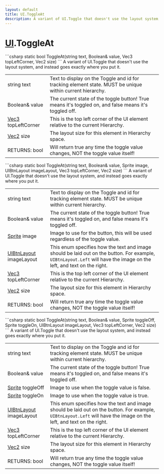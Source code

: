 ```yaml
---
layout: default
title: UI.ToggleAt
description: A variant of UI.Toggle that doesn't use the layout system, and instead goes exactly where you put it.
---
```

# [UI]({{site.url}}/Pages/StereoKit/UI.html).ToggleAt

<div class='signature' markdown='1'>
```csharp
static bool ToggleAt(string text, Boolean& value, Vec3 topLeftCorner, Vec2 size)
```
A variant of UI.Toggle that doesn't use the layout system,
and instead goes exactly where you put it.
</div>

|  |  |
|--|--|
|string text|Text to display on the Toggle and id for             tracking element state. MUST be unique within current hierarchy.|
|Boolean& value|The current state of the toggle button! True              means it's toggled on, and false means it's toggled off.|
|[Vec3]({{site.url}}/Pages/StereoKit/Vec3.html) topLeftCorner|This is the top left corner of the UI             element relative to the current Hierarchy.|
|[Vec2]({{site.url}}/Pages/StereoKit/Vec2.html) size|The layout size for this element in Hierarchy             space.|
|RETURNS: bool|Will return true any time the toggle value changes, NOT the toggle value itself!|

<div class='signature' markdown='1'>
```csharp
static bool ToggleAt(string text, Boolean& value, Sprite image, UIBtnLayout imageLayout, Vec3 topLeftCorner, Vec2 size)
```
A variant of UI.Toggle that doesn't use the layout system,
and instead goes exactly where you put it.
</div>

|  |  |
|--|--|
|string text|Text to display on the Toggle and id for             tracking element state. MUST be unique within current hierarchy.|
|Boolean& value|The current state of the toggle button! True              means it's toggled on, and false means it's toggled off.|
|[Sprite]({{site.url}}/Pages/StereoKit/Sprite.html) image|Image to use for the button, this will be used             regardless of the toggle value.|
|[UIBtnLayout]({{site.url}}/Pages/StereoKit/UIBtnLayout.html) imageLayout|This enum specifies how the text and             image should be laid out on the button. For example, `UIBtnLayout.Left`             will have the image on the left, and text on the right.|
|[Vec3]({{site.url}}/Pages/StereoKit/Vec3.html) topLeftCorner|This is the top left corner of the UI             element relative to the current Hierarchy.|
|[Vec2]({{site.url}}/Pages/StereoKit/Vec2.html) size|The layout size for this element in Hierarchy             space.|
|RETURNS: bool|Will return true any time the toggle value changes, NOT the toggle value itself!|

<div class='signature' markdown='1'>
```csharp
static bool ToggleAt(string text, Boolean& value, Sprite toggleOff, Sprite toggleOn, UIBtnLayout imageLayout, Vec3 topLeftCorner, Vec2 size)
```
A variant of UI.Toggle that doesn't use the layout system,
and instead goes exactly where you put it.
</div>

|  |  |
|--|--|
|string text|Text to display on the Toggle and id for             tracking element state. MUST be unique within current hierarchy.|
|Boolean& value|The current state of the toggle button! True              means it's toggled on, and false means it's toggled off.|
|[Sprite]({{site.url}}/Pages/StereoKit/Sprite.html) toggleOff|Image to use when the toggle value is             false.|
|[Sprite]({{site.url}}/Pages/StereoKit/Sprite.html) toggleOn|Image to use when the toggle value is             true.|
|[UIBtnLayout]({{site.url}}/Pages/StereoKit/UIBtnLayout.html) imageLayout|This enum specifies how the text and             image should be laid out on the button. For example, `UIBtnLayout.Left`             will have the image on the left, and text on the right.|
|[Vec3]({{site.url}}/Pages/StereoKit/Vec3.html) topLeftCorner|This is the top left corner of the UI             element relative to the current Hierarchy.|
|[Vec2]({{site.url}}/Pages/StereoKit/Vec2.html) size|The layout size for this element in Hierarchy             space.|
|RETURNS: bool|Will return true any time the toggle value changes, NOT the toggle value itself!|




